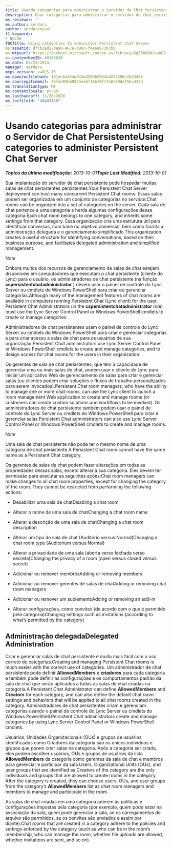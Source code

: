 ```yaml
---
title: Usando categorias para administrar o Servidor de Chat Persistente
description: Usar categorias para administrar o servidor de chat persistente.
ms.reviewer: ''
ms.author: serdars
author: serdarsoysal
f1.keywords:
- NOCSH
TOCTitle: Using categories to administer Persistent Chat Server
ms:assetid: dfcb3ad1-da90-467e-b08c-f4e68673b7b5
ms:mtpsurl: https://technet.microsoft.com/en-us/library/Gg398988(v=OCS.15)
ms:contentKeyID: 48185628
ms.date: 07/23/2014
manager: serdars
mtps_version: v=OCS.15
ms.openlocfilehash: 181ecba944a042e3598b2964ad233590cf63349e
ms.sourcegitcommit: 36fee89bb887bea4f18b19f17a8c69daf5bc423d
ms.translationtype: MT
ms.contentlocale: pt-BR
ms.lasthandoff: 11/26/2020
ms.locfileid: "49443159"
---
```

# <a name="using-categories-to-administer-persistent-chat-server"></a><span data-ttu-id="3d7ce-103">Usando categorias para administrar o Servidor de Chat Persistente</span><span class="sxs-lookup"><span data-stu-id="3d7ce-103">Using categories to administer Persistent Chat Server</span></span>

<div data-xmlns="http://www.w3.org/1999/xhtml">

<div class="topic" data-xmlns="http://www.w3.org/1999/xhtml" data-msxsl="urn:schemas-microsoft-com:xslt" data-cs="https://msdn.microsoft.com/">

<div data-asp="https://msdn2.microsoft.com/asp">



</div>

<div id="mainSection">

<div id="mainBody"><span data-ttu-id="3d7ce-104">

<span> </span></span><span class="sxs-lookup"><span data-stu-id="3d7ce-104">

<span> </span></span></span>

<span data-ttu-id="3d7ce-105">_**Tópico da última modificação:** 2013-10-01_</span><span class="sxs-lookup"><span data-stu-id="3d7ce-105">_**Topic Last Modified:** 2013-10-01_</span></span>

<span data-ttu-id="3d7ce-106">Sua implantação do servidor de chat persistente pode hospedar muitas salas de chat persistentes persistentes.</span><span class="sxs-lookup"><span data-stu-id="3d7ce-106">Your Persistent Chat Server deployment can host many concurrent Persistent Chat rooms.</span></span> <span data-ttu-id="3d7ce-107">Essas salas podem ser organizadas em um conjunto de categorias no servidor.</span><span class="sxs-lookup"><span data-stu-id="3d7ce-107">Chat rooms can be organized into a set of categories on the server.</span></span> <span data-ttu-id="3d7ce-108">Cada sala de chat pertence a uma categoria e herda algumas configurações dessa categoria.</span><span class="sxs-lookup"><span data-stu-id="3d7ce-108">Each chat room belongs to one category, and inherits some settings from that category.</span></span> <span data-ttu-id="3d7ce-109">Essa organização cria uma estrutura útil para identificar conversas, com base no objetivo comercial, bem como facilita a administração delegada e o gerenciamento simplificado.</span><span class="sxs-lookup"><span data-stu-id="3d7ce-109">This organization creates a useful structure for identifying conversations, based on their business purpose, and facilitates delegated administration and simplified management.</span></span>

<div>


> [!NOTE]  
> <span data-ttu-id="3d7ce-110">Embora muitos dos recursos de gerenciamento de salas de chat estejam disponíveis em computadores que executam o chat persistente (cliente do Lync) para o usuário, os administradores de chat persistente (na função <STRONG>cspersistentchatadministrator</STRONG> ) devem usar o painel de controle do Lync Server ou cmdlets do Windows PowerShell para criar ou gerenciar categorias.</span><span class="sxs-lookup"><span data-stu-id="3d7ce-110">Although many of the management features of chat rooms are available in computers running Persistent Chat (Lync client) for the user, Persistent Chat Administrators (in the <STRONG>cspersistentchatadministrator</STRONG> role) must use the Lync Server Control Panel or Windows PowerShell cmdlets to create or manage categories.</span></span>



</div>

<span data-ttu-id="3d7ce-111">Administradores de chat persistentes usam o painel de controle do Lync Server ou cmdlets do Windows PowerShell para criar e gerenciar categorias e para criar acesso a salas de chat para os usuários de sua organização.</span><span class="sxs-lookup"><span data-stu-id="3d7ce-111">Persistent Chat administrators use Lync Server Control Panel or Windows PowerShell cmdlets to create and manage categories, and to design access for chat rooms for the users in their organization.</span></span>

<span data-ttu-id="3d7ce-112">Os gerentes de sala de chat persistentes, que têm a capacidade de gerenciar uma ou mais salas de chat, podem usar o cliente do Lync para iniciar um aplicativo Web de gerenciamento de salas para criar e gerenciar salas (ou clientes podem criar soluções e fluxos de trabalho personalizados para serem invocados).</span><span class="sxs-lookup"><span data-stu-id="3d7ce-112">Persistent Chat room managers, who have the ability to manage one or more chat rooms, can use the Lync client to launch a room management Web application to create and manage rooms (or customers can create custom solutions and workflows to be invoked).</span></span> <span data-ttu-id="3d7ce-113">Os administradores de chat persistente também podem usar o painel de controle do Lync Server ou cmdlets do Windows PowerShell para criar e gerenciar salas.</span><span class="sxs-lookup"><span data-stu-id="3d7ce-113">Persistent Chat administrators can also use Lync Server Control Panel or Windows PowerShell cmdlets to create and manage rooms.</span></span>

<div>


> [!NOTE]  
> <span data-ttu-id="3d7ce-114">Uma sala de chat persistente não pode ter o mesmo nome de uma categoria de chat persistente.</span><span class="sxs-lookup"><span data-stu-id="3d7ce-114">A Persistent Chat room cannot have the same name as a Persistent Chat category.</span></span>



</div>

<span data-ttu-id="3d7ce-p103">Os gerentes de salas de chat podem fazer alterações em todas as propriedades dessas salas, exceto alterar a sua categoria. Eles devem ter permissão para executar as seguintes ações:</span><span class="sxs-lookup"><span data-stu-id="3d7ce-p103">Chat room managers can make changes to all chat room properties, except for changing the category of the room. They cannot be restricted from performing the following actions:</span></span>

  - <span data-ttu-id="3d7ce-117">Desabilitar uma sala de chat</span><span class="sxs-lookup"><span data-stu-id="3d7ce-117">Disabling a chat room</span></span>

  - <span data-ttu-id="3d7ce-118">Alterar o nome de uma sala de chat</span><span class="sxs-lookup"><span data-stu-id="3d7ce-118">Changing a chat room name</span></span>

  - <span data-ttu-id="3d7ce-119">Alterar a descrição de uma sala de chat</span><span class="sxs-lookup"><span data-stu-id="3d7ce-119">Changing a chat room description</span></span>

  - <span data-ttu-id="3d7ce-120">Alterar um tipo de sala de chat (Auditório versus Normal)</span><span class="sxs-lookup"><span data-stu-id="3d7ce-120">Changing a chat room type (Auditorium versus Normal)</span></span>

  - <span data-ttu-id="3d7ce-121">Alterar a privacidade de uma sala (aberta verso fechada verso secreta)</span><span class="sxs-lookup"><span data-stu-id="3d7ce-121">Changing the privacy of a room (open versus closed versus secret)</span></span>

  - <span data-ttu-id="3d7ce-122">Adicionar ou remover membros</span><span class="sxs-lookup"><span data-stu-id="3d7ce-122">Adding or removing members</span></span>

  - <span data-ttu-id="3d7ce-123">Adicionar ou remover gerentes de salas de chat</span><span class="sxs-lookup"><span data-stu-id="3d7ce-123">Adding or removing chat room managers</span></span>

  - <span data-ttu-id="3d7ce-124">Adicionar ou remover um suplemento</span><span class="sxs-lookup"><span data-stu-id="3d7ce-124">Adding or removing an add-in</span></span>

  - <span data-ttu-id="3d7ce-125">Alterar configurações, como convites (de acordo com o que é permitido pela categoria)</span><span class="sxs-lookup"><span data-stu-id="3d7ce-125">Changing settings such as invitations (according to what’s permitted by the category)</span></span>

<div>

## <a name="delegated-administration"></a><span data-ttu-id="3d7ce-126">Administração delegada</span><span class="sxs-lookup"><span data-stu-id="3d7ce-126">Delegated Administration</span></span>

<span data-ttu-id="3d7ce-127">Criar e gerenciar salas de chat persistente é muito mais fácil com o uso correto de categorias.</span><span class="sxs-lookup"><span data-stu-id="3d7ce-127">Creating and managing Persistent Chat rooms is much easier with the correct use of categories.</span></span> <span data-ttu-id="3d7ce-128">Um administrador de chat persistente pode definir **AllowedMembers** e **criadores** para cada categoria e também pode definir as configurações e os comportamentos padrão da sala de chat que serão aplicados a todas as salas de chat criadas na categoria.</span><span class="sxs-lookup"><span data-stu-id="3d7ce-128">A Persistent Chat Administrator can define **AllowedMembers** and **Creators** for each category, and can also define the default chat room settings and behaviors that will be applied to all chat rooms created in the category.</span></span> <span data-ttu-id="3d7ce-129">Administradores de chat persistentes criam e gerenciam categorias usando o painel de controle do Lync Server ou cmdlets do Windows PowerShell.</span><span class="sxs-lookup"><span data-stu-id="3d7ce-129">Persistent Chat administrators create and manage categories by using Lync Server Control Panel or Windows PowerShell cmdlets.</span></span>

<span data-ttu-id="3d7ce-p105">Usuários, Unidades Organizacionais (OUs) e grupos de usuários identificados como Criadores da categoria são os únicos indivíduos e grupos que porem criar salas na categoria. Após a categoria ser criada, eles podem escolher usuários, OUs e grupos de usuários da lista  **AllowedMembers** da categoria como gerentes da sala de chat e membros para gerenciar e participar da sala.</span><span class="sxs-lookup"><span data-stu-id="3d7ce-p105">Users, Organizational Units (OUs), and user groups that are identified as Creators of the category are the only individuals and groups that are allowed to create rooms in the category. After the category is created, they can choose users, OUs, and user groups from the category’s **AllowedMembers** list as chat room managers and members to manage and participate in the room.</span></span>

<span data-ttu-id="3d7ce-132">As salas de chat criadas em uma categoria aderem às políticas e configurações impostas pela categoria (por exemplo, quem pode estar na associação da sala, quem pode gerenciar a sala, se os carregamentos de arquivo são permitidos, se os convites são enviados e assim por diante).</span><span class="sxs-lookup"><span data-stu-id="3d7ce-132">Chat rooms that are created in a category adhere to the policies and settings enforced by the category (such as who can be in the room’s membership, who can manage the room, whether file uploads are allowed, whether invitations are sent, and so on).</span></span>

<span data-ttu-id="3d7ce-133"></div>

</div>

<span> </span>

</div>

</div>

</span><span class="sxs-lookup"><span data-stu-id="3d7ce-133"></div>

</div>

<span> </span>

</div>

</div>

</span></span></div>

